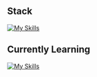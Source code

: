 ## Stack
[![My Skills](https://skillicons.dev/icons?i=html,css,js,react,tailwind,bootstrap)](https://skillicons.dev)

## Currently Learning 
[![My Skills](https://skillicons.dev/icons?i=nodejs,express,postgres,python)](https://skillicons.dev)
